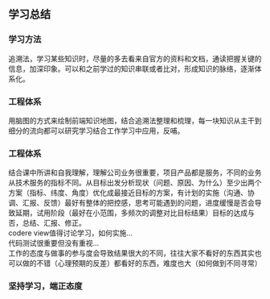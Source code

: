 ## 学习总结  
### 学习方法  
追溯法，学习某些知识时，尽量的多去看来自官方的资料和文档，通读把握关键的信息，加深印象。可以和之前学过的知识串联或者比对，形成知识的脉络，逐渐体系化。  
### 工程体系  
用脑图的方式来绘制前端知识地图，结合追溯法整理和梳理，每一块知识从主干到细分的流向都可以研究学习结合工作学习中应用，反哺。  
### 工程体系  
结合课中所讲和自我理解，理解公司业务很重要，项目产品都是服务，不同的业务从技术服务的指标不同。从目标出发分析现状（问题、原因、为什么）至少出两个方案（指标、纬度、角度）优化成最接近目标的方案，有计划的实施（沟通、协调、汇报、反馈）最好有整体的把控感，思考可能遇到的问题，进度缓慢是否会导致延期，试用阶段（最好在小范围，多频次的调整对比目标结果）目标的达成与否，总结、汇报、修正。  
codere view值得讨论学习，如何实施...  
代码测试很重要但没有重视...  
工作的态度与做事的参与度会导致结果很大的不同，往往大家不看好的东西其实也可以做的不错（心理预期的反差）都看好的东西，难度也大（如何做到不同寻常）  
### 坚持学习，端正态度